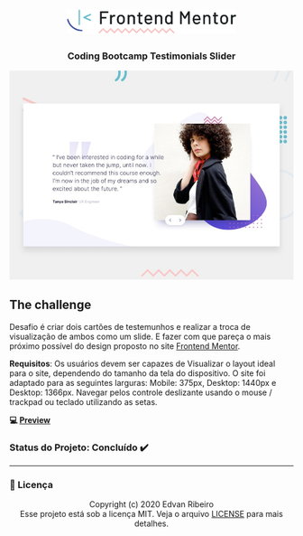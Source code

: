 <h1 align="center">
    <img width="300px" alt="Frontend Mentor Logo" src="./design/logo_frontendmentor.png" />
</h1>
<h3 align="center">
Coding Bootcamp Testimonials Slider
</h3>

![Design preview for the Coding Bootcamp Testimonials Slider coding challenge](./design/desktop-preview.jpg)

## The challenge

Desafio é criar dois cartões de testemunhos e realizar a troca de visualização de ambos como um slide. E fazer com que pareça o mais próximo possível do design proposto no site [Frontend Mentor](https://www.frontendmentor.io//).

**Requisitos**: Os usuários devem ser capazes de Visualizar o layout ideal para o site, dependendo do tamanho da tela do dispositivo. O site foi adaptado para as seguintes larguras: Mobile: 375px, Desktop: 1440px e Desktop: 1366px. Navegar pelos controle deslizante usando o mouse / trackpad ou teclado utilizando as setas.

**:computer: [Preview](https://ejunior01.github.io/projetos-by-frontendmentor/coding-bootcamp-testimonials-slider-master/)**


### Status do Projeto: Concluído :heavy_check_mark:

------

### :pencil: Licença

<p align="center">
	Copyright (c) 2020 Edvan Ribeiro
    <br/>
    Esse projeto está sob a licença MIT. Veja o arquivo <a href="https://github.com/ejunior01/projetos-by-frontendmentor/blob/master/LICENSE">LICENSE</a> para mais detalhes.
</p>